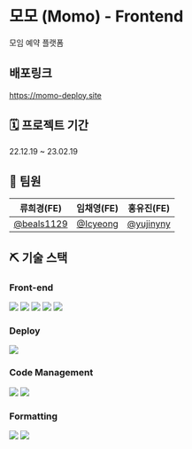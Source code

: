 # 모모 (Momo) - Frontend

모임 예약 플랫폼

## 배포링크
https://momo-deploy.site

## 🗓️ 프로젝트 기간

22.12.19 ~ 23.02.19

## 👥 팀원

| 류희경(FE) | 임채영(FE) | 홍유진(FE) |
| :------: | :------: | :------: |
|[@beals1129](https://github.com/beals1129)|[@Icyeong](https://github.com/Icyeong)|[@yujinyny](https://github.com/yujinyny)|

## ⛏️ 기술 스택

### Front-end
<img src="https://img.shields.io/badge/TypeScript-3178C6?style=for-the-badge&logo=TypeScript&logoColor=white"/> <img src="https://img.shields.io/badge/Next.js-000000?style=for-the-badge&logo=Next.js&logoColor=white"/> <img src="https://img.shields.io/badge/recoil-764ABC?style=for-the-badge&logo=recoil&logoColor=white"/> <img src="https://img.shields.io/badge/Styled Components-DB7093?style=for-the-badge&logo=Styled Components&logoColor=white"/> <img src="https://img.shields.io/badge/axios-5A29E4?style=for-the-badge&logo=axios&logoColor=white"/>

### Deploy
<img src="https://img.shields.io/badge/Vercel-000000?style=for-the-badge&logo=Vercel&logoColor=white"/>

### Code Management
<img src="https://img.shields.io/badge/Git-F05032?style=for-the-badge&logo=Git&logoColor=white"/> <img src="https://img.shields.io/badge/GitHub-black?style=for-the-badge&logo=GitHub&logoColor=white"/>

### Formatting
<img src="https://img.shields.io/badge/ESLint-4B32C3?style=for-the-badge&logo=ESLint&logoColor=white"/> <img src="https://img.shields.io/badge/Prettier-F7B93E?style=for-the-badge&logo=Prettier&logoColor=black"/>
